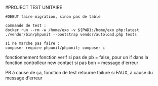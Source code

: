 #PROJECT TEST UNITAIRE
```
#DEBUT faire migration, sinon pas de table

commande de test :
docker run --rm -w /home/exo -v ${PWD}:/home/exo php:latest ./vendor/bin/phpunit --bootstrap vendor/autoload.php tests 

si ne marche pas faire :
composer require phpunit/phpunit; composer i
```

fonctionnement fonction verif
si pas de pb = false, pour un if dans la fonction controlleur new contact
si pas bon = message d'erreur

PB à cause de ça, fonction de test retourne failure si FAUX, à cause du message d'erreur
